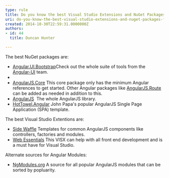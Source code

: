 ```yaml
---
type: rule
title: Do you know the best Visual Studio Extensions and NuGet Packages for AngularJS?
uri: do-you-know-the-best-visual-studio-extensions-and-nuget-packages-for-angularjs
created: 2014-10-30T22:59:31.0000000Z
authors:
- id: 44
  title: Duncan Hunter

---
```


 
​​​​​The best NuGet packages are:​​
 




- [Angular.UI.Bootstrap](http&#58;//www.nuget.org/packages/Angular.UI.Bootstrap/)​​​
Check out the whole suite of tools from the [Angular-UI​](http&#58;//angular-ui.github.io/) team.
- 
- [AngularJS.Core](http&#58;//www.nuget.org/packages/AngularJS.Core/)
This core package only has the minimum Angular references to get started. Other Angular packages like [AngularJS.Route](https&#58;//www.nuget.org/packages/AngularJS.Route/)​ can be added as needed in addition to this.​
- [AngularJS](http&#58;//www.nuget.org/packages/angularjs) 
The whole AngularJS library​.​
- [HotTowel.Angular](http&#58;//www.nuget.org/packages/HotTowel.Angular/) ​
John Papa's popular AngularJS Single Page Application (SPA) template.


The best Visual Studio Extentions are:

- ​[Side Waffle](http&#58;//sidewaffle.com/)
Templates for common AngularJS components like controllers, factories and modules.
- [Web Essentials​](http&#58;//vswebessentials.com/)
This VISX can help with all front end development and is a must have for Visual Studio.





Alternate sources for Angular Modules:

- ​​[NgModules.org](http&#58;//ngmodules.org/)
A source for all popular AngularJS modules that can be sorted by popluarity.





